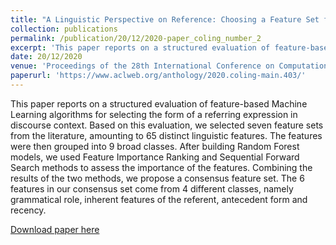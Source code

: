 ```yaml
---
title: "A Linguistic Perspective on Reference: Choosing a Feature Set for Generating Referring Expressions in Context"
collection: publications
permalink: /publication/20/12/2020-paper_coling_number_2
excerpt: 'This paper reports on a structured evaluation of feature-based Machine Learning algorithms for selecting the form of a referring expression in discourse context. Based on this evaluation, we selected seven feature sets from the literature, amounting to 65 distinct linguistic features. The features were then grouped into 9 broad classes. After building Random Forest models, we used Feature Importance Ranking and Sequential Forward Search methods to assess the importance of the features. Combining the results of the two methods, we propose a consensus feature set. The 6 features in our consensus set come from 4 different classes, namely grammatical role, inherent features of the referent, antecedent form and recency.'
date: 20/12/2020
venue: 'Proceedings of the 28th International Conference on Computational Linguistics'
paperurl: 'https://www.aclweb.org/anthology/2020.coling-main.403/'
---
```

This paper reports on a structured evaluation of feature-based Machine Learning algorithms for selecting the form of a referring expression in discourse context. Based on this evaluation, we selected seven feature sets from the literature, amounting to 65 distinct linguistic features. The features were then grouped into 9 broad classes. After building Random Forest models, we used Feature Importance Ranking and Sequential Forward Search methods to assess the importance of the features. Combining the results of the two methods, we propose a consensus feature set. The 6 features in our consensus set come from 4 different classes, namely grammatical role, inherent features of the referent, antecedent form and recency.

[Download paper here](https://www.aclweb.org/anthology/2020.coling-main.403/)
